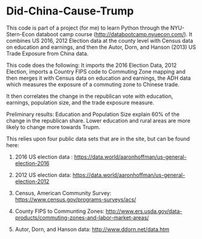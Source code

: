 # Did-China-Cause-Trump
This code is part of a project (for me) to learn Python through the NYU-Stern-Econ databoot camp course (http://databootcamp.nyuecon.com/). It combines US 2016, 2012 Election data at the county level with Census data on education and earnings, and then the Autor, Dorn, and Hanson (2013) US Trade Exposure from China data. 

This code does the following: It imports the 2016 Election Data, 2012 Election, imports a Country FIPS code to Commuting Zone mapping and then merges it with Census data on education and earnings, the ADH data which measures the exposure of a commuting zone to Chinese trade. 

It then correlates the change in the republican vote with education, earnings, population size, and the trade exposure measure. 

Preliminary results: Education and Population Size explain 60% of the change in the republican share. Lower education and rural areas are more likely to change more towards Trupm. 

This relies upon four public data sets that are in the site, but can be found here:

1) 2016 US election data : https://data.world/aaronhoffman/us-general-election-2016

2) 2012 US election data: https://data.world/aaronhoffman/us-general-election-2012

3) Census, American Community Survey: https://www.census.gov/programs-surveys/acs/

2) County FIPS to Communting Zones: http://www.ers.usda.gov/data-products/commuting-zones-and-labor-market-areas/

3) Autor, Dorn, and Hanson data: http://www.ddorn.net/data.htm


